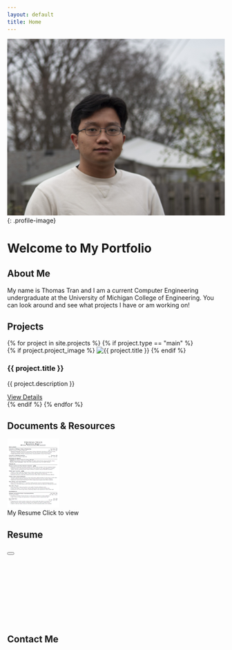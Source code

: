 ```yaml
---
layout: default
title: Home
---
```


![Profile Picture](/assets/images/ttrannEdit1.JPG){: .profile-image}

# Welcome to My Portfolio

## About Me
<div class="featured-content">
 My name is Thomas Tran and I am a current Computer Engineering undergraduate at the University of Michigan College of Engineering. You can look around and see what projects I have or am working on!
</div>

## Projects

<div class="project-grid">
  {% for project in site.projects %}
    {% if project.type == "main" %}
    <div class="project-card">
      {% if project.project_image %}
        <img src="{{ project.project_image }}" alt="{{ project.title }}" class="project-thumbnail">
      {% endif %}
      <div class="project-card-content">
        <h3>{{ project.title }}</h3>
        <p>{{ project.description }}</p>
        <a href="{{ project.url }}" class="project-link">
          View Details <i class="fas fa-arrow-right"></i>
        </a>
      </div>
    </div>
    {% endif %}
  {% endfor %}
</div>

## Documents & Resources
<div class="document-container">
  <div class="pdf-preview" onclick="openPdfViewer('/assets/docs/resume.pdf')">
    <div class="pdf-thumbnail">
      <img src="/assets/docs/resume-thumbnail.jpg" alt="Resume Preview" class="thumbnail-img">
      <div class="pdf-overlay">
        <i class="fas fa-expand-alt"></i>
      </div>
    </div>
    <div class="pdf-info">
      <span class="pdf-title">My Resume</span>
      <span class="pdf-meta">
        <i class="fas fa-file-pdf"></i> Click to view
      </span>
    </div>
  </div>
</div>

<!-- PDF Viewer Modal -->
<div id="pdfModal" class="modal">
  <div class="modal-content">
    <div class="modal-header">
      <h2>Resume</h2>
      <div class="modal-actions">
        <a id="downloadPdf" href="/assets/docs/resume.pdf" download class="download-btn">
          <i class="fas fa-download"></i>
        </a>
        <button class="close-btn" onclick="closePdfViewer()">
          <i class="fas fa-times"></i>
        </button>
      </div>
    </div>
    <div class="modal-body">
      <iframe id="pdfViewer" width="100%" height="100%" frameborder="0"></iframe>
    </div>
  </div>
</div>

## Contact Me

<div class="social-links">
  <a href="https://github.com/{{ site.social_links.github }}" class="social-link" target="_blank">
    <i class="fab fa-github"></i>
  </a>
  <a href="https://linkedin.com/in/{{ site.social_links.linkedin }}" class="social-link" target="_blank">
    <i class="fab fa-linkedin"></i>
  </a>
  <a href="mailto:{{ site.social_links.email }}" class="social-link">
    <i class="fas fa-envelope"></i>
  </a>
</div>
